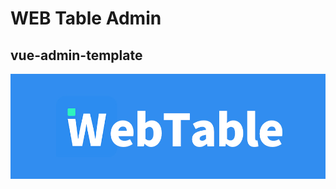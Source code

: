 

# WEB Table Admin



## vue-admin-template


![](https://github.com/ChenHaoHu/webtable-admin/blob/master/logo/logo2.jpg)

